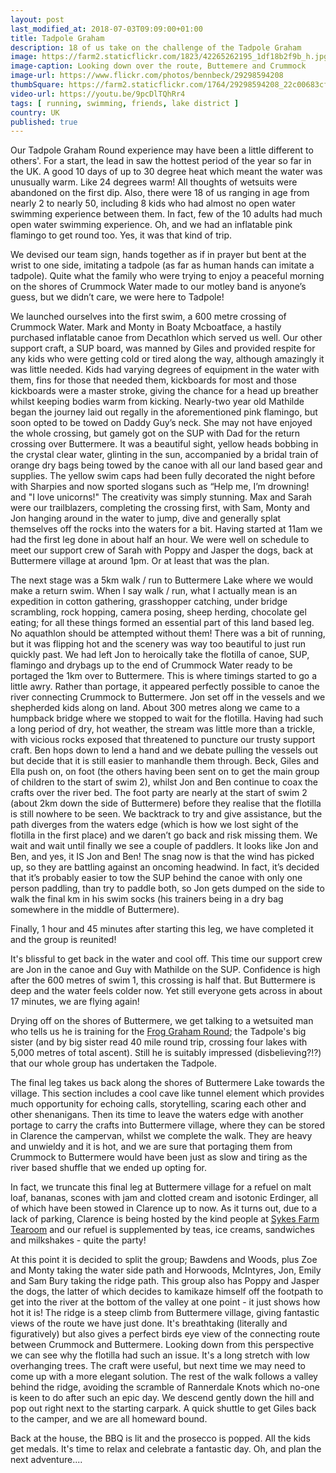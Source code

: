 ```yaml
---
layout: post
last_modified_at: 2018-07-03T09:09:00+01:00
title: Tadpole Graham
description: 18 of us take on the challenge of the Tadpole Graham
image: https://farm2.staticflickr.com/1823/42265262195_1df18b2f9b_h.jpg
image-caption: Looking down over the route, Buttemere and Crummock
image-url: https://www.flickr.com/photos/bennbeck/29298594208
thumbSquare: https://farm2.staticflickr.com/1764/29298594208_22c00683cf_q.jpg
video-url: https://youtu.be/9pcDlTQhRr4
tags: [ running, swimming, friends, lake district ]
country: UK
published: true
---
```


Our Tadpole Graham Round experience may have been a little different to others'. For a start, the lead in saw the hottest period of the year so far in the UK. A good 10 days of up to 30 degree heat which meant the water was unusually warm. 
Like 24 degrees warm! All thoughts of wetsuits were abandoned on the first dip. Also, there were 18 of us ranging in age from nearly 2 to nearly 50, including 8 kids who had almost no open water swimming experience between them. 
In fact, few of the 10 adults had much open water swimming experience. Oh, and we had an inflatable pink flamingo to get round too. Yes, it was that kind of trip.

We devised our team sign, hands together as if in prayer but bent at the wrist to one side, imitating a tadpole (as far as human hands can imitate a tadpole). Quite what the family who were trying to enjoy a peaceful morning on the shores of
Crummock Water made to our motley band is anyone’s guess, but we didn’t care, we were here to Tadpole! 

We launched ourselves into the first swim, a 600 metre crossing of Crummock Water. Mark and Monty in Boaty Mcboatface, a hastily purchased inflatable canoe from Decathlon which served us well. Our other support craft, a SUP board, 
was manned by Giles and provided respite for any kids who were getting cold or tired along the way, although amazingly it was little needed. Kids had varying degrees of equipment in the water with them, fins for those that needed them, 
kickboards for most and those kickboards were a master stroke, giving the chance for a head up breather whilst keeping bodies warm from kicking. Nearly-two year old Mathilde began the journey laid out regally in the aforementioned pink flamingo, 
but soon opted to be towed on Daddy Guy’s neck. She may not have enjoyed the whole crossing, but gamely got on the SUP with Dad for the return crossing over Buttermere. It was a beautiful sight, yellow heads bobbing in the crystal clear water, 
glinting in the sun, accompanied by a bridal train of orange dry bags being towed by the canoe with all our land based gear and supplies. The yellow swim caps had been fully decorated the night before with Sharpies and now sported slogans such 
as “Help me, I’m drowning! and "I love unicorns!" The creativity was simply stunning. Max and Sarah were our trailblazers, completing the crossing first, with Sam, Monty and Jon hanging around in the water to jump, dive and generally splat 
themselves off the rocks into the waters for a bit. Having started at 11am we had the first leg done in about half an hour. We were well on schedule to meet our support crew of Sarah with Poppy and Jasper the dogs, back at Buttermere village 
at around 1pm. Or at least that was the plan. 

The next stage was a 5km walk / run to Buttermere Lake where we would make a return swim. When I say walk / run, what I actually mean is an expedition in cotton gathering, grasshopper catching, under bridge scrambling, rock hopping, 
camera posing, sheep herding, chocolate gel eating; for all these things formed an essential part of this land based leg. No aquathlon should be attempted without them! There was a bit of running, but it was flipping hot and the scenery 
was way too beautiful to just run quickly past. We had left Jon to heroically take the flotilla of canoe, SUP, flamingo and drybags up to the end of Crummock Water ready to be portaged the 1km over to Buttermere. This is where timings 
started to go a little awry. Rather than portage, it appeared perfectly possible to canoe the river connecting Crummock to Buttermere. Jon set off in the vessels and we shepherded kids along on land. About 300 metres along we came to a 
humpback bridge where we stopped to wait for the flotilla. Having had such a long period of dry, hot weather, the stream was little more than a trickle, with vicious rocks exposed that threatened to puncture our trusty support craft. 
Ben hops down to lend a hand and we debate pulling the vessels out but decide that it is still easier to manhandle them through. Beck, Giles and Ella push on, on foot (the others having been sent on to get the main group of children 
to the start of swim 2), whilst Jon and Ben continue to coax the crafts over the river bed. The foot party are nearly at the start of swim 2 (about 2km down the side of Buttermere) before they realise that the flotilla is still nowhere 
to be seen. We backtrack to try and give assistance, but the path diverges from the waters edge (which is how we lost sight of the flotilla in the first place) and we daren’t go back and risk missing them. We wait and wait until finally 
we see a couple of paddlers. It looks like Jon and Ben, and yes, it IS Jon and Ben! The snag now is that the wind has picked up, so they are battling against an oncoming headwind. In fact, it’s decided that it’s probably easier to tow 
the SUP behind the canoe with only one person paddling, than try to paddle both, so Jon gets dumped on the side to walk the final km in his swim socks (his trainers being in a dry bag somewhere in the middle of Buttermere). 

Finally, 1 hour and 45 minutes after starting this leg, we have completed it and the group is reunited! 

It's blissful to get back in the water and cool off. This time our support crew are Jon in the canoe and Guy with Mathilde on the SUP. Confidence is high after the 600 metres of swim 1, this crossing is half that. 
But Buttermere is deep and the water feels colder now. Yet still everyone gets across in about 17 minutes, we are flying again!

Drying off on the shores of Buttermere, we get talking to a wetsuited man who tells us he is training for the [Frog Graham Round](http://www.froggrahamround.co.uk); the Tadpole's big sister (and by big sister read 40 mile round trip, 
crossing four lakes with 5,000 metres of total ascent). Still he is suitably impressed (disbelieving?!?) that our whole group has undertaken the Tadpole. 

The final leg takes us back along the shores of Buttermere Lake towards the village. This section includes a cool cave like tunnel element which provides much opportunity for echoing calls, storytelling, scaring each other and other shenanigans.
Then its time to leave the waters edge with another portage to carry the crafts into Buttermere village, where they can be stored in Clarence the campervan, whilst we complete the walk. They are heavy and unwieldy and it is hot, and we are sure 
that portaging them from Crummock to Buttermere would have been just as slow and tiring as the river based shuffle that we ended up opting for.

In fact, we truncate this final leg at Buttermere village for a refuel on malt loaf, bananas, scones with jam and clotted cream and isotonic Erdinger, all of which have been stowed in Clarence up to now. As it turns out, due to a lack of parking, 
Clarence is being hosted by the kind people at [Sykes Farm Tearoom](https://m.facebook.com/Syke-Farm-Tea-Room-145772315442500/?locale2=en_GB) and our refuel is supplemented by teas, ice creams, sandwiches and milkshakes - quite the party!

At this point it is decided to split the group; Bawdens and Woods, plus Zoe and Monty taking the water side path and Horwoods, McIntyres, Jon, Emily and Sam Bury taking the ridge path. This group also has Poppy and Jasper the dogs, the latter 
of which decides to kamikaze himself off the footpath to get into the river at the bottom of the valley at one point - it just shows how hot it is! The ridge is a steep climb from Buttermere village, giving fantastic views of the route we have just done. 
It's breathtaking (literally and figuratively) but also gives a perfect birds eye view of the connecting route between Crummock and Buttermere. Looking down from this perspective we can see why the flotilla had such an issue. It's a long stretch with low
overhanging trees. The craft were useful, but next time we may need to come up with a more elegant solution. The rest of the walk follows a valley behind the ridge, avoiding the scramble of Rannerdale Knots which no-one is keen to do after such an epic day. 
We descend gently down the hill and pop out right next to the starting carpark. A quick shuttle to get Giles back to the camper, and we are all homeward bound.

Back at the house, the BBQ is lit and the prosecco is popped. All the kids get medals. It's time to relax and celebrate a fantastic day. Oh, and plan the next adventure....
